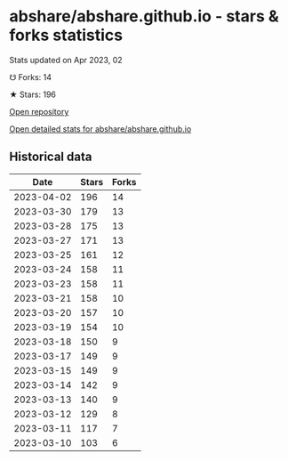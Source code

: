 # abshare/abshare.github.io - stars & forks statistics

Stats updated on Apr 2023, 02

☋ Forks: 14

★ Stars: 196

[Open repository](https://github.com/abshare/abshare.github.io)

[Open detailed stats for abshare/abshare.github.io](https://reviewgithub.com/rep/abshare/abshare.github.io)

## Historical data
| Date | Stars | Forks |
|------|-------|-------|
| 2023-04-02 | 196 | 14 | 
| 2023-03-30 | 179 | 13 | 
| 2023-03-28 | 175 | 13 | 
| 2023-03-27 | 171 | 13 | 
| 2023-03-25 | 161 | 12 | 
| 2023-03-24 | 158 | 11 | 
| 2023-03-23 | 158 | 11 | 
| 2023-03-21 | 158 | 10 | 
| 2023-03-20 | 157 | 10 | 
| 2023-03-19 | 154 | 10 | 
| 2023-03-18 | 150 | 9 | 
| 2023-03-17 | 149 | 9 | 
| 2023-03-15 | 149 | 9 | 
| 2023-03-14 | 142 | 9 | 
| 2023-03-13 | 140 | 9 | 
| 2023-03-12 | 129 | 8 | 
| 2023-03-11 | 117 | 7 | 
| 2023-03-10 | 103 | 6 | 

